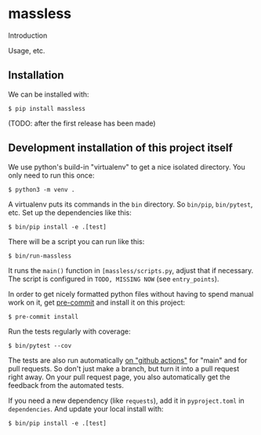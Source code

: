 # massless

Introduction

Usage, etc.

## Installation

We can be installed with:

    $ pip install massless

(TODO: after the first release has been made)


## Development installation of this project itself

We use python's build-in "virtualenv" to get a nice isolated
directory. You only need to run this once:

    $ python3 -m venv .

A virtualenv puts its commands in the `bin` directory. So `bin/pip`,
`bin/pytest`, etc. Set up the dependencies like this:

    $ bin/pip install -e .[test]

There will be a script you can run like this:

    $ bin/run-massless

It runs the `main()` function in `[massless/scripts.py`,
adjust that if necessary. The script is configured in
`TODO, MISSING NOW` (see `entry_points`).

In order to get nicely formatted python files without having to spend
manual work on it, get [pre-commit](https://pre-commit.com/) and install
it on this project:

    $ pre-commit install

Run the tests regularly with coverage:

    $ bin/pytest --cov

The tests are also run automatically [on "github
actions"](https://github.com/nens/massless/actions) for
"main" and for pull requests. So don't just make a branch, but turn it into a
pull request right away. On your pull request page, you also automatically get
the feedback from the automated tests.

If you need a new dependency (like `requests`), add it in
`pyproject.toml` in `dependencies`. And update your local install with:

    $ bin/pip install -e .[test]
